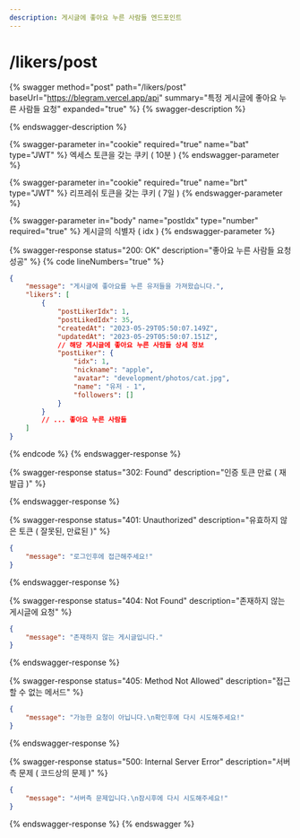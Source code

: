 ```yaml
---
description: 게시글에 좋아요 누른 사람들 엔드포인트
---
```


# /likers/post

{% swagger method="post" path="/likers/post" baseUrl="https://blegram.vercel.app/api" summary="특정 게시글에 좋아요 누른 사람들 요청" expanded="true" %}
{% swagger-description %}

{% endswagger-description %}

{% swagger-parameter in="cookie" required="true" name="bat" type="JWT" %}
엑세스 토큰을 갖는 쿠키 ( 10분 )
{% endswagger-parameter %}

{% swagger-parameter in="cookie" required="true" name="brt" type="JWT" %}
리프레쉬 토큰을 갖는 쿠키 ( 7일 )
{% endswagger-parameter %}

{% swagger-parameter in="body" name="postIdx" type="number" required="true" %}
게시글의 식별자 ( idx )
{% endswagger-parameter %}

{% swagger-response status="200: OK" description="좋아요 누른 사람들 요청 성공" %}
{% code lineNumbers="true" %}
```json
{
    "message": "게시글에 좋아요를 누른 유저들을 가져왔습니다.",
    "likers": [
        {
            "postLikerIdx": 1,
            "postLikedIdx": 35,
            "createdAt": "2023-05-29T05:50:07.149Z",
            "updatedAt": "2023-05-29T05:50:07.151Z",
            // 해당 게시글에 좋아요 누른 사람들 상세 정보
            "postLiker": {
                "idx": 1,
                "nickname": "apple",
                "avatar": "development/photos/cat.jpg",
                "name": "유저 - 1",
                "followers": []
            }
        }
        // ... 좋아요 누른 사람들
    ]
}
```
{% endcode %}
{% endswagger-response %}

{% swagger-response status="302: Found" description="인증 토큰 만료 ( 재발급 )" %}

{% endswagger-response %}

{% swagger-response status="401: Unauthorized" description="유효하지 않은 토큰 ( 잘못된, 만료된 )" %}
```json
{
    "message": "로그인후에 접근해주세요!"
}
```
{% endswagger-response %}

{% swagger-response status="404: Not Found" description="존재하지 않는 게시글에 요청" %}
```json
{
    "message": "존재하지 않는 게시글입니다."
}
```
{% endswagger-response %}

{% swagger-response status="405: Method Not Allowed" description="접근할 수 없는 메서드" %}
```json
{
    "message": "가능한 요청이 아닙니다.\n확인후에 다시 시도해주세요!"
}
```
{% endswagger-response %}

{% swagger-response status="500: Internal Server Error" description="서버측 문제 ( 코드상의 문제 )" %}
```json
{
    "message": "서버측 문제입니다.\n잠시후에 다시 시도해주세요!"
}
```
{% endswagger-response %}
{% endswagger %}
